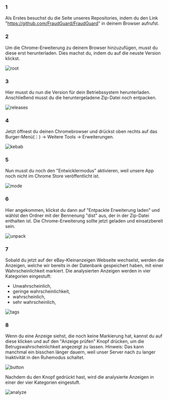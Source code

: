 ### **1**

Als Erstes besuchst du die Seite unseres Repositories, indem du den Link "https://github.com/FraudGuard/FraudGuard" in deinem Browser aufrufst.

### **2**

Um die Chrome-Erweiterung zu deinem Browser hinzuzufügen, musst du diese erst herunterladen. Dies machst du, indem du auf die neuste Version klickst.

![root](./src/assets/images/root.png)

### **3**

Hier musst du nun die Version für dein Betriebssystem herunterladen. Anschließend musst du die heruntergeladene Zip-Datei noch entpacken.

![releases](./src/assets/images/releases.png)

### **4**

Jetzt öffnest du deinen Chromebrowser und drückst oben rechts auf das Burger-Menü(⋮) -> Weitere Tools -> Erweiterungen.

![kebab](./src/assets/images/kebab.png)

### **5**

Nun musst du noch den "Entwicklermodus" aktivieren, weil unsere App noch nicht im Chrome Store veröffentlicht ist.

![mode](./src/assets/images/mode.png)

### **6**

Hier angekommen, klickst du dann auf "Entpackte Erweiterung laden" und wählst den Ordner mit der Bennenung "dist" aus, der in der Zip-Datei enthalten ist. Die Chrome-Erweiterung sollte jetzt geladen und einsatzbereit sein.

![unpack](./src/assets/images/unpack.png)

### **7**

Sobald du jetzt auf der eBay-Kleinanzeigen Webseite wechselst, werden die Anzeigen, welche wir bereits in der Datenbank gespeichert haben, mit einer Wahrscheinlichkeit markiert. Die analysierten Anzeigen werden in vier Kategorien eingestuft:

- Unwahrscheinlich,
- geringe wahrscheinlichkeit,
- wahrscheinlich,
- sehr wahrscheinlich,

![tags](./src/assets/images/tags.png)

### **8**

Wenn du eine Anzeige siehst, die noch keine Markierung hat, kannst du auf diese klicken und auf den "Anzeige prüfen" Knopf drücken, um die Betrugswahrscheinlichkeit angezeigt zu lassen.
Hinweis: Das kann manchmal ein bisschen länger dauern, weil unser Server nach zu langer Inaktivität in den Ruhemodus schaltet.

![button](./src/assets/images/button.png)

Nachdem du den Knopf gedrückt hast, wird die analysierte Anzeigen in einer der vier Kategorien eingestuft.

![analyze](./src/assets/images/analyze.png)
